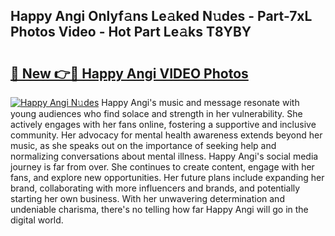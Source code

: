 ## Happy Angi Onlyf𝚊ns Le𝚊ked N𝚞des - Part-7xL Photos Video - Hot Part Le𝚊ks T8YBY

# <h2><a href="http://ab89999.deff.icu/?id=Happy+Angi">🔗 New 👉🔴 Happy Angi VIDEO Photos</a></h2>

[![Happy Angi N𝚞des](https://i.imgur.com/rIISA9y.gif)](http://ab89999.deff.icu/?id=Happy+Angi)
Happy Angi's music and message resonate with young audiences who find solace and strength in her vulnerability. She actively engages with her fans online, fostering a supportive and inclusive community. Her advocacy for mental health awareness extends beyond her music, as she speaks out on the importance of seeking help and normalizing conversations about mental illness. Happy Angi's social media journey is far from over. She continues to create content, engage with her fans, and explore new opportunities. Her future plans include expanding her brand, collaborating with more influencers and brands, and potentially starting her own business. With her unwavering determination and undeniable charisma, there's no telling how far Happy Angi will go in the digital world.

